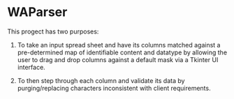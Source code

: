 WAParser
========
This progect has two purposes:

1. To take an input spread sheet and have its columns matched against a pre-determined map of identifiable content and datatype by allowing the user to drag and drop columns against a default mask via a Tkinter UI interface.

2. To then step through each column and validate its data by purging/replacing characters inconsistent with client requirements.
